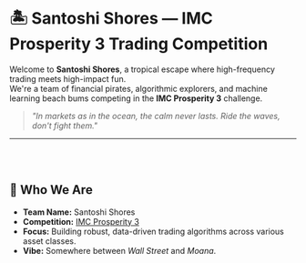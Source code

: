 # 🏝️ Santoshi Shores — IMC Prosperity 3 Trading Competition

Welcome to **Santoshi Shores**, a tropical escape where high-frequency trading meets high-impact fun.  
We're a team of financial pirates, algorithmic explorers, and machine learning beach bums competing in the **IMC Prosperity 3** challenge.

> _"In markets as in the ocean, the calm never lasts. Ride the waves, don't fight them."_

---

<br/><br/>
## 🧠 Who We Are

- **Team Name:** Santoshi Shores  
- **Competition:** [IMC Prosperity 3](https://prosperity.imc.com/)  
- **Focus:** Building robust, data-driven trading algorithms across various asset classes.  
- **Vibe:** Somewhere between *Wall Street* and *Moana*.